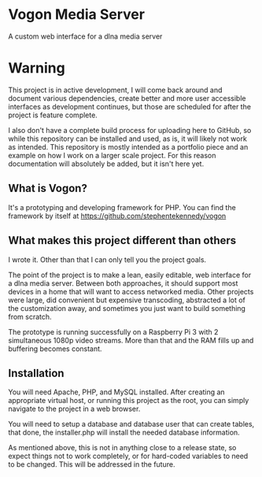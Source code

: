# Vogon Media Server
A custom web interface for a dlna media server

# Warning
This project is in active development, I will come back around and document various dependencies, create better and more user accessible interfaces as development continues, but those are scheduled for after the project is feature complete.

I also don't have a complete build process for uploading here to GitHub, so while this repository can be installed and used, as is, it will likely not work as intended. This repository is mostly intended as a portfolio piece and an example on how I work on a larger scale project. For this reason documentation will absolutely be added, but it isn't here yet.

## What is Vogon?
It's a prototyping and developing framework for PHP. You can find the framework by itself at https://github.com/stephentekennedy/vogon

## What makes this project different than others
I wrote it. Other than that I can only tell you the project goals.

The point of the project is to make a lean, easily editable, web interface for a dlna media server. Between both approaches, it should support most devices in a home that will want to access networked media. Other projects were large, did convenient but expensive transcoding, abstracted a lot of the customization away, and sometimes you just want to build something from scratch.

The prototype is running successfully on a Raspberry Pi 3 with 2 simultaneous 1080p video streams. More than that and the RAM fills up and buffering becomes constant.

## Installation
You will need Apache, PHP, and MySQL installed. After creating an appropriate virtual host, or running this project as the root, you can simply navigate to the project in a web browser.

You will need to setup a database and database user that can create tables, that done, the installer.php will install the needed database information.

As mentioned above, this is not in anything close to a release state, so expect things not to work completely, or for hard-coded variables to need to be changed. This will be addressed in the future.
